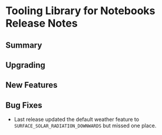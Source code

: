 # Tooling Library for Notebooks Release Notes

## Summary

<!-- Here goes a general summary of what this release is about -->

## Upgrading

<!-- Here goes notes on how to upgrade from previous versions, including deprecations and what they should be replaced with -->

## New Features

<!-- Here goes the main new features and examples or instructions on how to use them -->

## Bug Fixes

- Last release updated the default weather feature to `SURFACE_SOLAR_RADIATION_DOWNWARDS` but missed one place.
